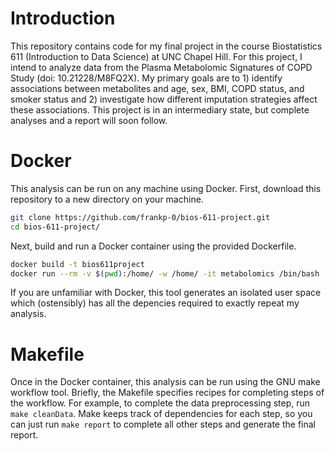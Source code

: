 # Introduction
This repository contains code for my final project in the course Biostatistics 611 (Introduction to Data Science) at UNC Chapel Hill. For this project, I intend to analyze data from the Plasma Metabolomic Signatures of COPD Study (doi: 10.21228/M8FQ2X). My primary goals are to 1) identify associations between metabolites and age, sex, BMI, COPD status, and smoker status and 2) investigate how different imputation strategies affect these associations. This project is in an intermediary state, but complete analyses and a report will soon follow.

# Docker
This analysis can be run on any machine using Docker. First, download this repository to a new directory on your machine.

``` sh
git clone https://github.com/frankp-0/bios-611-project.git
cd bios-611-project/
```

Next, build and run a Docker container using the provided Dockerfile.

``` sh
docker build -t bios611project
docker run --rm -v $(pwd):/home/ -w /home/ -it metabolomics /bin/bash
```

If you are unfamiliar with Docker, this tool generates an isolated user space which (ostensibly) has all the depencies required to exactly repeat my analysis.

# Makefile
Once in the Docker container, this analysis can be run using the GNU make workflow tool. Briefly, the Makefile specifies recipes for completing steps of the workflow. For example, to complete the data preprocessing step, run `make cleanData`. Make keeps track of dependencies for each step, so you can just run `make report` to complete all other steps and generate the final report.

